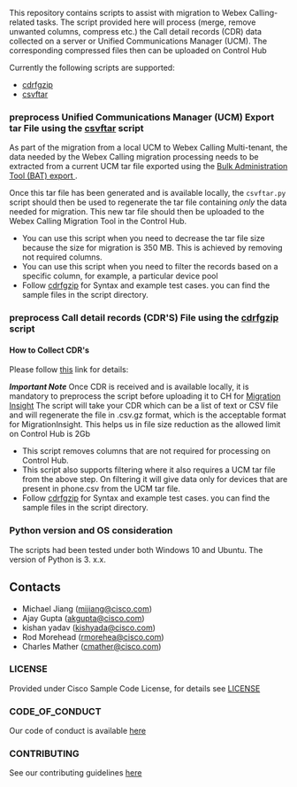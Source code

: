 This repository contains scripts to assist with migration to Webex Calling-related tasks.
The script provided here will process (merge, remove unwanted columns, compress etc.) the Call detail records (CDR) data collected on a server or Unified Communications Manager (UCM). The corresponding compressed files then can be uploaded on Control Hub

Currently the following scripts are supported:

- [cdrfgzip](cdrfgzip/README.md)
- [csvftar](csvftar/README.md)

### preprocess Unified Communications Manager (UCM) Export tar File using the [csvftar](csvftar/README.md) script

As part of the migration from a local UCM to Webex Calling Multi-tenant,
the data needed by the Webex Calling migration processing needs to be
extracted from a current UCM tar file exported using the [Bulk
Administration Tool (BAT) export
](https://www.cisco.com/c/en/us/support/docs/unified-communications/bulk-administration-tool/200596-Bulk-Configure-Changes-with-Import-Expor.html#anc7).

Once this tar file has been generated and is available locally, the
`csvftar.py` script should then be used to regenerate the tar file containing *only* the data needed for migration. This new tar file should then be uploaded to the Webex Calling Migration Tool in the Control Hub.

- You can use this script when you need to decrease the tar file size because the size for migration is 350 MB. This is achieved by removing not required columns.
- You can use this script when you need to filter the records based on a specific column, for example, a particular device pool
- Follow [cdrfgzip](cdrfgzip/README.md) for Syntax and example test cases. you can find the sample files in the script directory.

### preprocess Call detail records (CDR'S) File using the [cdrfgzip](cdrfgzip/README.md) script

#### How to Collect CDR's
Please follow [this](https://www.cisco.com/c/en/us/td/docs/voice_ip_comm/cucm/service/12_5_1/Car/cucm_b_cdr-analysis-reporting-admin-guide-1251/cucm_b_cdr-analysis-reporting-admin-guide-1251_chapter_010.html#CUCM_RF_C60605F7_00) link for details: 

***Important Note*** Once CDR is received and is available locally, it is mandatory to preprocess the script before uploading it to CH for [Migration Insight](https://help.webex.com/en-us/article/svoi86/Migration-Insights) The script will take your CDR which can be a list of text or CSV file and will regenerate the file in .csv.gz format, which is the acceptable format for MigrationInsight. This helps us in file size reduction as the allowed limit on Control Hub is 2Gb

- This script removes columns that are not required for processing on Control Hub.
- This script also supports filtering where it also requires a UCM tar file from the above step. On filtering it will give data only for devices that are present in phone.csv from the UCM tar file. 
- Follow [cdrfgzip](cdrfgzip/README.md) for Syntax and example test cases. you can find the sample files in the script directory.

### Python version and OS consideration
The scripts had been tested under both Windows 10 and Ubuntu.
The version of Python is 3. x.x.

## Contacts
* Michael Jiang (mijiang@cisco.com)
* Ajay Gupta (akgupta@cisco.com)
* kishan yadav (kishyada@cisco.com)
* Rod Morehead (rmorehea@cisco.com)
* Charles Mather (cmather@cisco.com)

### LICENSE

Provided under Cisco Sample Code License, for details see [LICENSE](LICENSE.md)

### CODE_OF_CONDUCT

Our code of conduct is available [here](CODE_OF_CONDUCT.md)

### CONTRIBUTING

See our contributing guidelines [here](CONTRIBUTING.md)